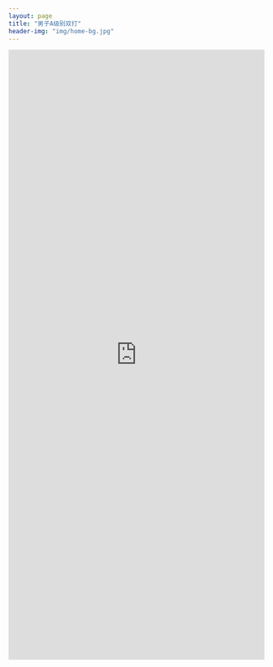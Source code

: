 ```yaml
---
layout: page
title: "男子A级别双打"
header-img: "img/home-bg.jpg"
---
```


<iframe src="http://actc.challonge.com/double_a/module" width="100%" height="1200" frameborder="0" scrolling="auto" allowtransparency="true"></iframe>

